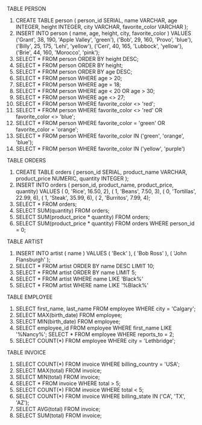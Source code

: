 TABLE PERSON
1. CREATE TABLE person (
    person_id SERIAL,
    name VARCHAR,
    age INTEGER,
    height INTEGER,
    city VARCHAR,
    favorite_color VARCHAR
);
2. INSERT INTO person ( name, age, height, city, favorite_color ) VALUES 
    ('Grant', 38, 190, 'Apple Valley', 'green'),
    ('Bob', 29, 160, 'Provo', 'blue'),
    ('Billy', 25, 175, 'Lehi', 'yellow'),
    ('Ceri', 40, 165, 'Lubbock', 'yellow'),
    ('Brie', 44, 160, 'Morocco', 'pink');
3. SELECT * FROM person ORDER BY height DESC;
4. SELECT * FROM person ORDER BY height;
5. SELECT * FROM person ORDER BY age DESC;
6. SELECT * FROM person WHERE age > 20;
7. SELECT * FROM person WHERE age = 18;
8. SELECT * FROM person WHERE age < 20 OR age > 30;
9. SELECT * FROM person WHERE age <> 27;
10. SELECT * FROM person WHERE favorite_color <> 'red';
11. SELECT * FROM person WHERE favorite_color <> 'red' OR favorite_color <> 'blue';
12. SELECT * FROM person WHERE favorite_color = 'green' OR favorite_color = 'orange';
13. SELECT * FROM person WHERE favorite_color IN ('green', 'orange', 'blue');
14. SELECT * FROM person WHERE favorite_color IN ('yellow', 'purple')

TABLE ORDERS
1. CREATE TABLE orders (
    person_id SERIAL,
    product_name VARCHAR,
    product_price NUMERIC,
    quantity INTEGER
);
2. INSERT INTO orders ( person_id, product_name, product_price, quantity) VALUES 
    ( 0, 'Rice', 16.50, 2),
    ( 1, 'Beans', 7.50, 3),
    ( 0, 'Tortillas', 22.99, 6),
    ( 1, 'Steak', 35.99, 6),
    ( 2, 'Burritos', 7.99, 4);
3. SELECT * FROM orders;
4. SELECT SUM(quantity) FROM orders;
5. SELECT SUM(product_price * quantity) FROM orders;
6. SELECT SUM(product_price * quantity) FROM orders WHERE person_id = 0;

TABLE ARTIST
1. INSERT INTO artist ( name ) VALUES
    ( 'Beck' ),
    ( 'Bob Ross' ),
    ( 'John Flansburgh' );
2. SELECT * FROM artist ORDER BY name DESC LIMIT 10;
3. SELECT * FROM artist ORDER BY name LIMIT 5;
4. SELECT * FROM artist WHERE name LIKE 'Black%'
5. SELECT * FROM artist WHERE name LIKE '%Black%'

TABLE EMPLOYEE
1. SELECT first_name, last_name FROM employee WHERE city = 'Calgary';
2. SELECT MAX(birth_date) FROM employee;
3. SELECT MIN(birth_date) FROM employee;
4. SELECT employee_id FROM employee WHERE first_name LIKE '%Nancy%';
   SELECT * FROM employee WHERE reports_to = 2;
5. SELECT COUNT(*) FROM employee WHERE city = 'Lethbridge';

TABLE INVOICE
1. SELECT COUNT(*) FROM invoice WHERE billing_country = 'USA';
2. SELECT MAX(total) FROM invoice;
3. SELECT MIN(total) FROM invoice;
4. SELECT * FROM invoice WHERE total > 5;
5. SELECT COUNT(*) FROM invoice WHERE total < 5;
6. SELECT COUNT(*) FROM invoice WHERE billing_state IN ('CA', 'TX', 'AZ');
7. SELECT AVG(total) FROM invoice;
8. SELECT SUM(total) FROM invoice;